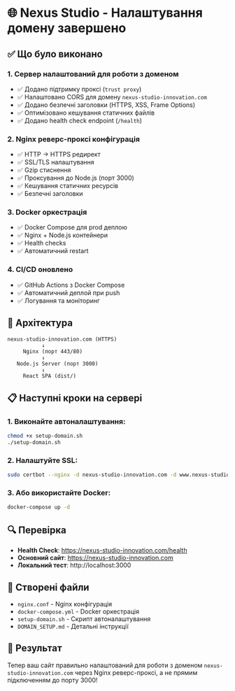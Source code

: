 # 🌐 Nexus Studio - Налаштування домену завершено

## ✅ Що було виконано

### 1. Сервер налаштований для роботи з доменом
- ✅ Додано підтримку проксі (`trust proxy`)
- ✅ Налаштовано CORS для домену `nexus-studio-innovation.com`
- ✅ Додано безпечні заголовки (HTTPS, XSS, Frame Options)
- ✅ Оптимізовано кешування статичних файлів
- ✅ Додано health check endpoint (`/health`)

### 2. Nginx реверс-проксі конфігурація
- ✅ HTTP → HTTPS редирект
- ✅ SSL/TLS налаштування
- ✅ Gzip стиснення
- ✅ Проксування до Node.js (порт 3000)
- ✅ Кешування статичних ресурсів
- ✅ Безпечні заголовки

### 3. Docker оркестрація
- ✅ Docker Compose для prod деплою
- ✅ Nginx + Node.js контейнери
- ✅ Health checks
- ✅ Автоматичний restart

### 4. CI/CD оновлено
- ✅ GitHub Actions з Docker Compose
- ✅ Автоматичний деплой при push
- ✅ Логування та моніторинг

## 🚀 Архітектура

```
nexus-studio-innovation.com (HTTPS)
           ↓
     Nginx (порт 443/80)
           ↓
   Node.js Server (порт 3000)
           ↓
     React SPA (dist/)
```

## 📋 Наступні кроки на сервері

### 1. Виконайте автоналаштування:
```bash
chmod +x setup-domain.sh
./setup-domain.sh
```

### 2. Налаштуйте SSL:
```bash
sudo certbot --nginx -d nexus-studio-innovation.com -d www.nexus-studio-innovation.com
```

### 3. Або використайте Docker:
```bash
docker-compose up -d
```

## 🔍 Перевірка

- **Health Check**: https://nexus-studio-innovation.com/health
- **Основний сайт**: https://nexus-studio-innovation.com
- **Локальний тест**: http://localhost:3000

## 📁 Створені файли

- `nginx.conf` - Nginx конфігурація
- `docker-compose.yml` - Docker оркестрація  
- `setup-domain.sh` - Скрипт автоналаштування
- `DOMAIN_SETUP.md` - Детальні інструкції

## 🎯 Результат

Тепер ваш сайт правильно налаштований для роботи з доменом `nexus-studio-innovation.com` через Nginx реверс-проксі, а не прямим підключенням до порту 3000!